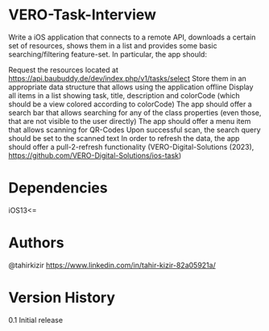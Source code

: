 # VERO-Task-Interview
Write a iOS application that connects to a remote API, downloads a certain set of resources, shows them in a list and provides some basic searching/filtering feature-set. In particular, the app should:

Request the resources located at https://api.baubuddy.de/dev/index.php/v1/tasks/select
Store them in an appropriate data structure that allows using the application offline
Display all items in a list showing task, title, description and colorCode (which should be a view colored according to colorCode)
The app should offer a search bar that allows searching for any of the class properties (even those, that are not visible to the user directly)
The app should offer a menu item that allows scanning for QR-Codes
Upon successful scan, the search query should be set to the scanned text
In order to refresh the data, the app should offer a pull-2-refresh functionality (VERO-Digital-Solutions (2023), https://github.com/VERO-Digital-Solutions/ios-task)

# Dependencies
iOS13<=

# Authors
@tahirkizir https://www.linkedin.com/in/tahir-kizir-82a05921a/

# Version History 
0.1 Initial release
